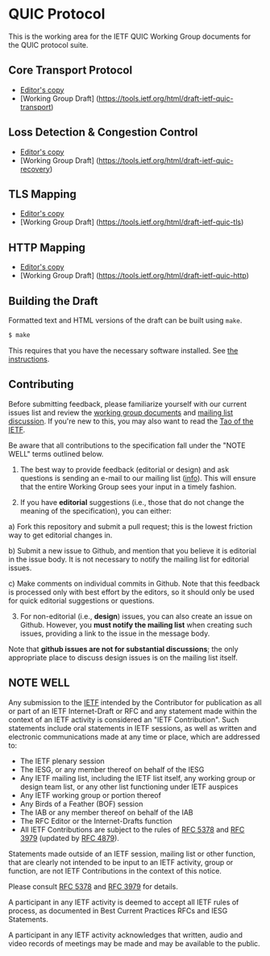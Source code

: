 # QUIC Protocol

This is the working area for the IETF QUIC Working Group documents for the
QUIC protocol suite.

## Core Transport Protocol

* [Editor's copy](https://quicwg.github.io/base-drafts/draft-ietf-quic-transport.html)
* [Working Group Draft] (https://tools.ietf.org/html/draft-ietf-quic-transport)

## Loss Detection & Congestion Control

* [Editor's copy](https://quicwg.github.io/base-drafts/draft-ietf-quic-recovery.html)
* [Working Group Draft] (https://tools.ietf.org/html/draft-ietf-quic-recovery)

## TLS Mapping

* [Editor's copy](https://quicwg.github.io/base-drafts/draft-ietf-quic-tls.html)
* [Working Group Draft] (https://tools.ietf.org/html/draft-ietf-quic-tls)

## HTTP Mapping

* [Editor's copy](https://quicwg.github.io/base-drafts/draft-ietf-quic-http.html)
* [Working Group Draft] (https://tools.ietf.org/html/draft-ietf-quic-http)

## Building the Draft

Formatted text and HTML versions of the draft can be built using `make`.

```sh
$ make
```

This requires that you have the necessary software installed.  See [the
instructions](https://github.com/martinthomson/i-d-template/blob/master/doc/SETUP.md).


## Contributing

Before submitting feedback, please familiarize yourself with our current issues
list and review the [working group
documents](https://datatracker.ietf.org/wg/quic/documents/) and [mailing
list discussion](https://mailarchive.ietf.org/arch/browse/quic/). If you're
new to this, you may also want to read the [Tao of the
IETF](https://www.ietf.org/tao.html).

Be aware that all contributions to the specification fall under the "NOTE WELL"
terms outlined below.

1. The best way to provide feedback (editorial or design) and ask questions is
sending an e-mail to our mailing list
([info](https://www.ietf.org/mailman/listinfo/quic)). This will ensure that
the entire Working Group sees your input in a timely fashion.

2. If you have **editorial** suggestions (i.e., those that do not change the
meaning of the specification), you can either:

  a) Fork this repository and submit a pull request; this is the lowest
  friction way to get editorial changes in.

  b) Submit a new issue to Github, and mention that you believe it is editorial
  in the issue body. It is not necessary to notify the mailing list for
  editorial issues.

  c) Make comments on individual commits in Github. Note that this feedback is
  processed only with best effort by the editors, so it should only be used for
  quick editorial suggestions or questions.

3. For non-editorial (i.e., **design**) issues, you can also create an issue on
Github. However, you **must notify the mailing list** when creating such issues,
providing a link to the issue in the message body.

  Note that **github issues are not for substantial discussions**; the only
  appropriate place to discuss design issues is on the mailing list itself.


## NOTE WELL

Any submission to the [IETF](https://www.ietf.org/) intended by the Contributor
for publication as all or part of an IETF Internet-Draft or RFC and any
statement made within the context of an IETF activity is considered an "IETF
Contribution". Such statements include oral statements in IETF sessions, as
well as written and electronic communications made at any time or place, which
are addressed to:

 * The IETF plenary session
 * The IESG, or any member thereof on behalf of the IESG
 * Any IETF mailing list, including the IETF list itself, any working group
   or design team list, or any other list functioning under IETF auspices
 * Any IETF working group or portion thereof
 * Any Birds of a Feather (BOF) session
 * The IAB or any member thereof on behalf of the IAB
 * The RFC Editor or the Internet-Drafts function
 * All IETF Contributions are subject to the rules of
   [RFC 5378](https://tools.ietf.org/html/rfc5378) and
   [RFC 3979](https://tools.ietf.org/html/rfc3979)
   (updated by [RFC 4879](https://tools.ietf.org/html/rfc4879)).

Statements made outside of an IETF session, mailing list or other function,
that are clearly not intended to be input to an IETF activity, group or
function, are not IETF Contributions in the context of this notice.

Please consult [RFC 5378](https://tools.ietf.org/html/rfc5378) and [RFC
3979](https://tools.ietf.org/html/rfc3979) for details.

A participant in any IETF activity is deemed to accept all IETF rules of
process, as documented in Best Current Practices RFCs and IESG Statements.

A participant in any IETF activity acknowledges that written, audio and video
records of meetings may be made and may be available to the public.
